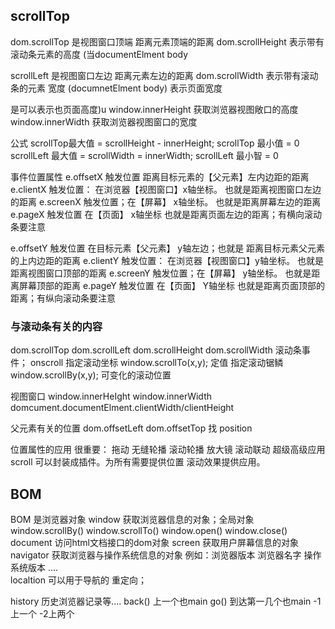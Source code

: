 ## scrollTop
dom.scrollTop 是视图窗口顶端 距离元素顶端的距离
dom.scrollHeight 表示带有滚动条元素的高度 (当documentElment body 

scrollLeft 是视图窗口左边 距离元素左边的距离
dom.scrollWidth  表示带有滚动条的元素 宽度 (documnetElment body) 表示页面宽度

是可以表示也页面高度)u
window.innerHeight 获取浏览器视图敞口的高度
window.innerWidth  获取浏览器视图窗口的宽度

公式
scrollTop最大值 =  scrollHeight - innerHeight;
scrollTop 最小值 = 0 
scrollLeft 最大值 = scrollWidth = innerWidth;
scrollLeft 最小智 = 0 

事件位置属性
e.offsetX 触发位置 距离目标元素的【父元素】左内边距的距离
e.clientX 触发位置： 在浏览器【视图窗口】x轴坐标。 也就是距离视图窗口左边的距离
e.screenX 触发位置；在【屏幕】 x轴坐标。 也就是距离屏幕左边的距离
e.pageX 触发位置 在【页面】 x轴坐标  也就是距离页面左边的距离；有横向滚动条要注意 

e.offsetY 触发位置  在目标元素【父元素】 y轴左边；也就是 距离目标元素父元素的上内边距的距离
e.clientY 触发位置： 在浏览器【视图窗口】y轴坐标。 也就是距离视图窗口顶部的距离
e.screenY 触发位置；在【屏幕】 y轴坐标。 也就是距离屏幕顶部的距离
e.pageY 触发位置 在【页面】 Y轴坐标  也就是距离页面顶部的距离；有纵向滚动条要注意 

### 与滚动条有关的内容
dom.scrollTop dom.scrollLeft
dom.scrollHeight dom.scrollWidth 
滚动条事件； onscroll 
指定滚动坐标  window.scrollTo(x,y); 定值
指定滚动锯鳞  window.scrollBy(x,y); 可变化的滚动位置

视图窗口
window.innerHeIght window.innerWidth 
domcument.documentElment.clientWidth/clientHeight 

父元素有关的位置
dom.offsetLeft dom.offsetTop  找 position

位置属性的应用 很重要：
拖动   无缝轮播   滚动轮播  放大镜   滚动联动
超级高级应用 scroll 可以封装成插件。为所有需要提供位置 滚动效果提供应用。 

## BOM
BOM 是浏览器对象
window 获取浏览器信息的对象；全局对象
   window.scrollBy()
   window.scrollTo()
   window.open()
   window.close()
document 访问html文档接口的dom对象
screen 获取用户屏幕信息的对象
navigator 获取浏览器与操作系统信息的对象
      例如：浏览器版本 浏览器名字 操作系统版本 ....  
localtion 可以用于导航的  重定向；
      
history 历史浏览器记录等....
    back() 上一个也main
    go()  到达第一几个也main   -1 上一个 -2上两个


